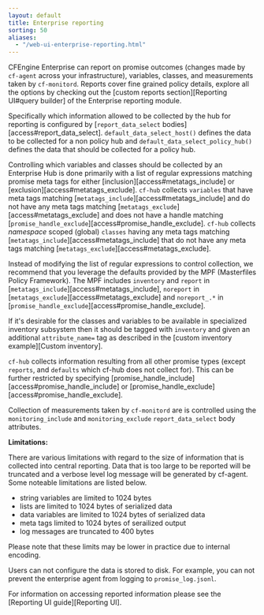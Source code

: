 ```yaml
---
layout: default
title: Enterprise reporting
sorting: 50
aliases:
  - "/web-ui-enterprise-reporting.html"
---
```


CFEngine Enterprise can report on promise outcomes (changes made by `cf-agent`
across your infrastructure), variables, classes, and measurements taken by
`cf-monitord`. Reports cover fine grained policy details, explore all the
options by checking out the [custom reports section][Reporting UI#query builder]
of the Enterprise reporting module.

Specifically which information allowed to be collected by the hub for reporting
is configured by [`report_data_select` bodies][access#report_data_select].
`default_data_select_host()` defines the data to be collected for a non policy hub
and `default_data_select_policy_hub()` defines the data that should be collected
for a policy hub.

Controlling which variables and classes should be collected by an Enterprise Hub
is done primarily with a list of regular expressions matching promise meta tags
for either [inclusion][access#metatags_include] or
[exclusion][access#metatags_exclude]. `cf-hub` collects `variables` that have
meta tags matching [`metatags_include`][access#metatags_include] and do not have
any meta tags matching [`metatags_exclude`][access#metatags_exclude] and does
not have a handle matching
[`promise_handle_exclude`][access#promise_handle_exclude]. `cf-hub` collects
_namespace_ scoped (global) `classes` having any meta tags matching
[`metatags_include`][access#metatags_include] that do not have any meta tags
matching [`metatags_exclude`][access#metatags_exclude].

Instead of modifying the list of regular expressions to control collection, we
recommend that you leverage the defaults provided by the MPF (Masterfiles Policy
Framework). The MPF includes `inventory` and `report` in
[`metatags_include`][access#metatags_include], `noreport` in
[`metatags_exclude`][access#metatags_exclude] and `noreport_.*` in
[`promise_handle_exclude`][access#promise_handle_exclude].

If it's desirable for the classes and variables to be available in specialized
inventory subsystem then it should be tagged with `inventory` and given an
additional `attribute_name=` tag as described in the [custom inventory example][Custom inventory].

`cf-hub` collects information resulting from all other promise types (except
`reports`, and `defaults` which cf-hub does not collect for). This can be
further restricted by specifying
[promise_handle_include][access#promise_handle_include] or
[promise_handle_exclude][access#promise_handle_exclude].

Collection of measurements taken by `cf-monitord` are is controlled using the
`monitoring_include` and `monitoring_exclude` `report_data_select` body
attributes.

**Limitations:**

There are various limitations with regard to the size of information that is
collected into central reporting. Data that is too large to be reported will be
truncated and a verbose level log message will be generated by cf-agent. Some
noteable limitations are listed below.

- string variables are limited to 1024 bytes
- lists are limited to 1024 bytes of serialized data
- data variables are limited to 1024 bytes of serialized data
- meta tags limited to 1024 bytes of serailized output
- log messages are truncated to 400 bytes

Please note that these limits may be lower in practice due to internal
encoding.

Users can not configure the data is stored to disk. For example, you can not
prevent the enterprise agent from logging to `promise_log.jsonl`.

For information on accessing reported information please see the
[Reporting UI guide][Reporting UI].
